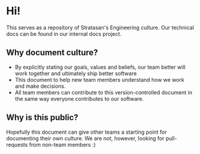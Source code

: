 # Hi!

This serves as a repository of Stratasan's Engineering culture. Our technical docs can be found in our internal docs project.

## Why document culture?

* By explicitly stating our goals, values and beliefs, our team better will work together and ultimately ship better software
* This document to help new team members understand how we work and make decisions.
* All team members can contribute to this version-controlled document in the same way everyone contributes to our software.

## Why is this public?

Hopefully this document can give other teams a starting point for documenting their own culture. We are not, however, looking for pull-requests from non-team members :)
